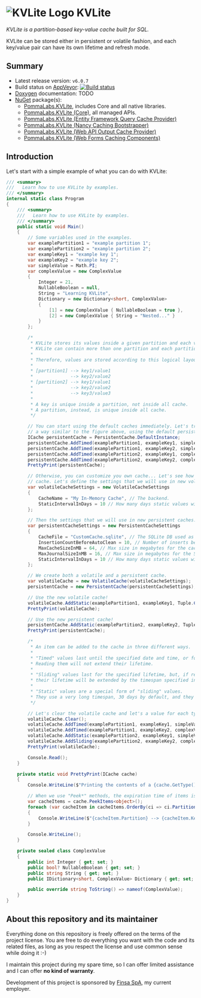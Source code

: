 ![](http://pomma89.altervista.org/kvlite/logo-64.png "KVLite Logo") KVLite
===============================================================================================================

*KVLite is a partition-based key-value cache built for SQL.*

KVLite can be stored either in persistent or volatile fashion, and each key/value pair can have its own lifetime and refresh mode.

## Summary ##

* Latest release version: `v6.0.7`
* Build status on [AppVeyor](https://ci.appveyor.com): [![Build status](https://ci.appveyor.com/api/projects/status/7qgv5o7or96rr8a2?svg=true)](https://ci.appveyor.com/project/pomma89/kvlite)
* [Doxygen](http://www.stack.nl/~dimitri/doxygen/index.html) documentation: TODO
* [NuGet](https://www.nuget.org) package(s):
    + [PommaLabs.KVLite](https://www.nuget.org/packages/PommaLabs.KVLite/), includes Core and all native libraries.
    + [PommaLabs.KVLite (Core)](https://www.nuget.org/packages/PommaLabs.KVLite.Core/), all managed APIs.
    + [PommaLabs.KVLite (Entity Framework Query Cache Provider)](https://www.nuget.org/packages/PommaLabs.KVLite.EntityFramework/)
    + [PommaLabs.KVLite (Nancy Caching Bootstrapper)](https://www.nuget.org/packages/PommaLabs.KVLite.Nancy/)
    + [PommaLabs.KVLite (Web API Output Cache Provider)](https://www.nuget.org/packages/PommaLabs.KVLite.WebApi/)
    + [PommaLabs.KVLite (Web Forms Caching Components)](https://www.nuget.org/packages/PommaLabs.KVLite.WebForms/)

## Introduction ##

Let's start with a simple example of what you can do with KVLite:

```cs
/// <summary>
///   Learn how to use KVLite by examples.
/// </summary>
internal static class Program
{
    /// <summary>
    ///   Learn how to use KVLite by examples.
    /// </summary>
    public static void Main()
    {
        // Some variables used in the examples.
        var examplePartition1 = "example partition 1";
        var examplePartition2 = "example partition 2";
        var exampleKey1 = "example key 1";
        var exampleKey2 = "example key 2";
        var simpleValue = Math.PI;
        var complexValue = new ComplexValue
        {
            Integer = 21,
            NullableBoolean = null,
            String = "Learning KVLite",
            Dictionary = new Dictionary<short, ComplexValue>
            {
                [1] = new ComplexValue { NullableBoolean = true },
                [2] = new ComplexValue { String = "Nested..." }
            }
        };

        /*
         * KVLite stores its values inside a given partition and each value is linked to a key.
         * KVLite can contain more than one partition and each partition can contain more than one key.
         *
         * Therefore, values are stored according to this logical layout:
         *
         * [partition1] --> key1/value1
         *              --> key2/value2
         * [partition2] --> key1/value1
         *              --> key2/value2
         *              --> key3/value3
         *
         * A key is unique inside a partition, not inside all cache.
         * A partition, instead, is unique inside all cache.
         */

        // You can start using the default caches immediately. Let's try to store some values in
        // a way similar to the figure above, using the default persistent cache.
        ICache persistentCache = PersistentCache.DefaultInstance;
        persistentCache.AddTimed(examplePartition1, exampleKey1, simpleValue, persistentCache.Clock.UtcNow.AddMinutes(5));
        persistentCache.AddTimed(examplePartition1, exampleKey2, simpleValue, persistentCache.Clock.UtcNow.AddMinutes(10));
        persistentCache.AddTimed(examplePartition2, exampleKey1, complexValue, persistentCache.Clock.UtcNow.AddMinutes(10));
        persistentCache.AddTimed(examplePartition2, exampleKey2, complexValue, persistentCache.Clock.UtcNow.AddMinutes(5));
        PrettyPrint(persistentCache);

        // Otherwise, you can customize you own cache... Let's see how we can use a volatile
        // cache. Let's define the settings that we will use in new volatile caches.
        var volatileCacheSettings = new VolatileCacheSettings
        {
            CacheName = "My In-Memory Cache", // The backend.
            StaticIntervalInDays = 10 // How many days static values will last.
        };

        // Then the settings that we will use in new persistent caches.
        var persistentCacheSettings = new PersistentCacheSettings
        {
            CacheFile = "CustomCache.sqlite", // The SQLite DB used as the backend for the cache.
            InsertionCountBeforeAutoClean = 10, // Number of inserts before a cache cleanup is issued.
            MaxCacheSizeInMB = 64, // Max size in megabytes for the cache.
            MaxJournalSizeInMB = 16, // Max size in megabytes for the SQLite journal log.
            StaticIntervalInDays = 10 // How many days static values will last.
        };

        // We create both a volatile and a persistent cache.
        var volatileCache = new VolatileCache(volatileCacheSettings);
        persistentCache = new PersistentCache(persistentCacheSettings);

        // Use the new volatile cache!
        volatileCache.AddStatic(examplePartition1, exampleKey1, Tuple.Create("Volatile!", 123));
        PrettyPrint(volatileCache);

        // Use the new persistent cache!
        persistentCache.AddStatic(examplePartition2, exampleKey2, Tuple.Create("Persistent!", 123));
        PrettyPrint(persistentCache);

        /*
         * An item can be added to the cache in three different ways.
         *
         * "Timed" values last until the specified date and time, or for a specified timespan.
         * Reading them will not extend their lifetime.
         *
         * "Sliding" values last for the specified lifetime, but, if read,
         * their lifetime will be extended by the timespan specified initially.
         *
         * "Static" values are a special form of "sliding" values.
         * They use a very long timespan, 30 days by default, and they can be used for seldom changed data.
         */

        // Let's clear the volatile cache and let's a value for each type.
        volatileCache.Clear();
        volatileCache.AddTimed(examplePartition1, exampleKey1, simpleValue, volatileCache.Clock.UtcNow.AddMinutes(10));
        volatileCache.AddTimed(examplePartition1, exampleKey2, complexValue, TimeSpan.FromMinutes(15));
        volatileCache.AddStatic(examplePartition2, exampleKey1, simpleValue);
        volatileCache.AddSliding(examplePartition2, exampleKey2, complexValue, TimeSpan.FromMinutes(15));
        PrettyPrint(volatileCache);

        Console.Read();
    }

    private static void PrettyPrint(ICache cache)
    {
        Console.WriteLine($"Printing the contents of a {cache.GetType().Name}");

        // When we use "Peek*" methods, the expiration time of items is left untouched.
        var cacheItems = cache.PeekItems<object>();
        foreach (var cacheItem in cacheItems.OrderBy(ci => ci.Partition).ThenBy(ci => ci.Key))
        {
            Console.WriteLine($"{cacheItem.Partition} --> {cacheItem.Key} --> {cacheItem.Value}");
        }

        Console.WriteLine();
    }

    private sealed class ComplexValue
    {
        public int Integer { get; set; }
        public bool? NullableBoolean { get; set; }
        public string String { get; set; }
        public IDictionary<short, ComplexValue> Dictionary { get; set; }

        public override string ToString() => nameof(ComplexValue);
    }
}
```

## About this repository and its maintainer ##

Everything done on this repository is freely offered on the terms of the project license. You are free to do everything you want with the code and its related files, as long as you respect the license and use common sense while doing it :-)

I maintain this project during my spare time, so I can offer limited assistance and I can offer **no kind of warranty**.

Development of this project is sponsored by [Finsa SpA](https://www.finsa.it), my current employer.
